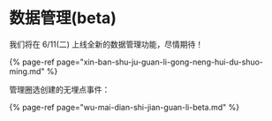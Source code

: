 # 数据管理\(beta\)

我们将在 6/11\(二\) 上线全新的数据管理功能，尽情期待！

{% page-ref page="xin-ban-shu-ju-guan-li-gong-neng-hui-du-shuo-ming.md" %}

管理圈选创建的无埋点事件：

{% page-ref page="wu-mai-dian-shi-jian-guan-li-beta.md" %}





